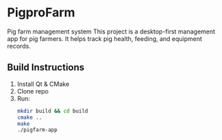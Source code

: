# PigproFarm
Pig farm management system
This project is a desktop-first management app for pig farmers.
It helps track pig health, feeding, and equipment records.

## Build Instructions
1. Install Qt & CMake
2. Clone repo
3. Run:
   ```bash
   mkdir build && cd build
   cmake ..
   make
   ./pigfarm-app
